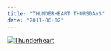 ```yaml
---
title: "THUNDERHEART THURSDAYS"
date: "2011-06-02"
---
```


[![](http://nickfoden.files.wordpress.com/2011/06/thunderheart.jpg "Thunderheart")](http://nickfoden.files.wordpress.com/2011/06/thunderheart.jpg)
